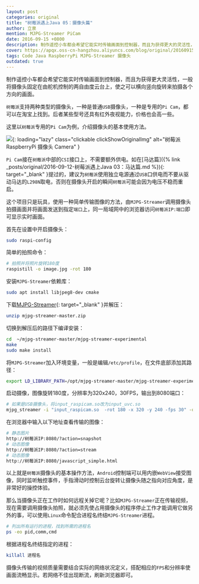 ```yaml
---
layout: post
categories: original
title: "树莓派遇上Java 05：摄像头篇"
author: 立泉
mention: MJPG-Streamer PiCam
date: 2016-09-15 +0800
description: 制作遥控小车都会希望它能实时传输画面到控制器，而且为获得更大的灵活性，一般将摄像头固定在由舵机控制的两自由度云台上，使之可以横向竖向旋转来拍摄各个方向的画面。
cover: https://apqx.oss-cn-hangzhou.aliyuncs.com/blog/original/20160915/pi_cam_thumb.jpg
tags: Code Java RaspberryPi MJPG-Streamer 摄像头
outdated: true
---
```


制作遥控小车都会希望它能实时传输画面到控制器，而且为获得更大灵活性，一般将摄像头固定在由舵机控制的两自由度云台上，使之可以横向竖向旋转来拍摄各个方向的画面。

`树莓派`支持两种类型的摄像头，一种是普通`USB`摄像头，一种是专用的`Pi Cam`，都可以在淘宝上找到。后者某些型号还具有红外夜视能力，价格也会高一些。

这里以`树莓派`专用的`Pi Cam`为例，介绍摄像头的基本使用方法。

![](https://apqx.oss-cn-hangzhou.aliyuncs.com/blog/original/20160915/pi_cam_thumb.jpg){: loading="lazy" class="clickable clickShowOriginalImg" alt="树莓派 RaspberryPi 摄像头 Camera" }

`Pi Cam`接在`树莓派`中部的`CSI`接口上，不需要额外供电。如在[马达篇]({% link _posts/original/2016-09-12-树莓派遇上Java 03：马达篇.md %}){: target="_blank" }提过的，建议为`树莓派`使用独立电源通过`USB`口供电而不要从驱动马达的`L298N`取电，否则在摄像头开启的瞬间`树莓派`可能会因为电压不稳而重启。

这个项目只是玩具，使用一种简单传输图像的方法，由`MJPG-Streamer`调用摄像头拍摄画面并将画面发送到指定`端口`上，同一局域网中的浏览器访问`树莓派IP:端口`即可显示实时画面。

首先在设置中开启摄像头：

```sh
sudo raspi-config
```

简单的拍照命令：

```sh
# 拍照并将照片旋转180度
raspistill -o image.jpg -rot 180
```

安装`MJPG-Streamer`依赖库：

```sh
sudo apt install libjpeg8-dev cmake
```

下载[MJPG-Streamer](https://github.com/jacksonliam/mjpg-streamer){: target="_blank" }并解压：

```sh
unzip mjpg-streamer-master.zip
```

切换到解压后的路径下编译安装：

```sh
cd  ~/mjpg-streamer-master/mjpg-streamer-experimental
make
sudo make install
```

将`MJPG-Streamer`加入环境变量，一般是编辑`/etc/profile`，在文件底部添加其路径：

```sh
export LD_LIBRARY_PATH=/opt/mjpg-streamer-master/mjpg-streamer-experimental/
```

启动摄像，图像旋转180度，分辨率为320x240，30FPS，输出到8080端口：

```sh
# 如果是USB摄像头，将input_raspicam.so改为input_uvc.so
mjpg_streamer -i "input_raspicam.so  -rot 180 -x 320 -y 240 -fps 30" -o "output_http.so –p 8080 -w /usr/local/www"
```

在浏览器中输入以下地址查看传输的图像：

```sh
# 静态图片
http://树莓派IP:8080/?action=snapshot
# 动态图像
http://树莓派IP:8080/?action=stream
# 动态图像
http://树莓派IP:8080/javascript_simple.html
```

以上就是`树莓派`摄像头的基本操作方法，`Android`控制端可以用内嵌`WebView`接受图像，同时监听触控事件，手指滑动时控制云台旋转让摄像头随之指向对应角度，是非常好的操控体验。

那么当摄像头正在工作时如何远程关掉它呢？比如`MJPG-Streamer`正在传输视频，现在需要调用摄像头拍照，就必须先使占用摄像头的程序停止工作才能调用它做另外的事，可以使用`Linux`命令配合进程名终结`MJPG-Streamer`进程。

```sh
# 列出所有运行的进程，找到所需的进程名
ps -eo pid,comm,cmd
```

根据进程名终结指定的进程：

```sh
killall 进程名
```

摄像头传输的视频质量需要结合实际的网络状况定义，搭配相应的`FPS`和分辨率使画面流畅显示。若网络不佳出现断流，刷新浏览器即可。